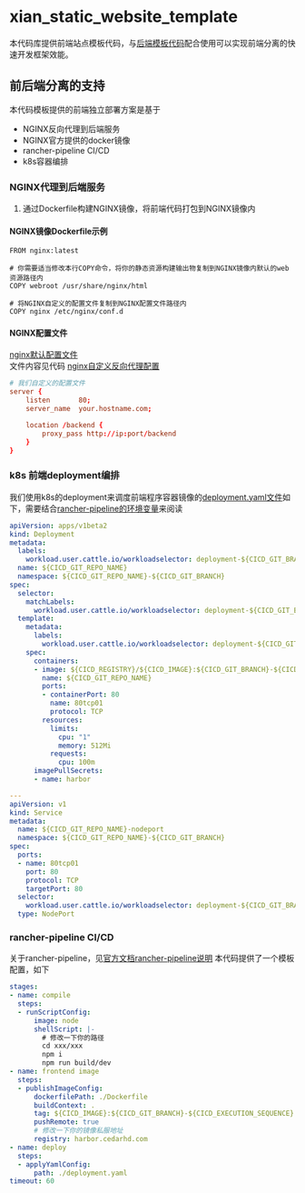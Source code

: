 # xian_static_website_template
本代码库提供前端站点模板代码，与[后端模板代码](https://github.com/happyyangyuan/xian_apiserver_allineone_template)配合使用可以实现前端分离的快速开发框架效能。

## 前后端分离的支持
本代码模板提供的前端独立部署方案是基于
- NGINX反向代理到后端服务
- NGINX官方提供的docker镜像
- rancher-pipeline CI/CD
- k8s容器编排

### NGINX代理到后端服务
1. 通过Dockerfile构建NGINX镜像，将前端代码打包到NGINX镜像内
#### NGINX镜像Dockerfile示例
```
FROM nginx:latest

# 你需要适当修改本行COPY命令，将你的静态资源构建输出物复制到NGINX镜像内默认的web资源路径内
COPY webroot /usr/share/nginx/html

# 将NGINX自定义的配置文件复制到NGINX配置文件路径内
COPY nginx /etc/nginx/conf.d
```
#### NGINX配置文件
[nginx默认配置文件](nginx/default.conf)  
文件内容见代码
[nginx自定义反向代理配置](nginx/custom.conf)
```nginx.conf
# 我们自定义的配置文件
server {
    listen       80;
    server_name  your.hostname.com;

    location /backend {
        proxy_pass http://ip:port/backend
    }
}
```

### k8s 前端deployment编排
我们使用k8s的deployment来调度前端程序容器镜像的[deployment.yaml文件](deployment.yaml)如下，需要结合[rancher-pipeline的环境变量](https://rancher.com/docs/rancher/v2.x/en/k8s-in-rancher/pipelines/#pipeline-variable-substitution-reference)来阅读
```yaml
apiVersion: apps/v1beta2
kind: Deployment
metadata:
  labels:
    workload.user.cattle.io/workloadselector: deployment-${CICD_GIT_BRANCH}-${CICD_GIT_REPO_NAME}
  name: ${CICD_GIT_REPO_NAME}
  namespace: ${CICD_GIT_REPO_NAME}-${CICD_GIT_BRANCH}
spec:
  selector:
    matchLabels:
      workload.user.cattle.io/workloadselector: deployment-${CICD_GIT_BRANCH}-${CICD_GIT_REPO_NAME}
  template:
    metadata:
      labels:
        workload.user.cattle.io/workloadselector: deployment-${CICD_GIT_BRANCH}-${CICD_GIT_REPO_NAME}
    spec:
      containers:
      - image: ${CICD_REGISTRY}/${CICD_IMAGE}:${CICD_GIT_BRANCH}-${CICD_EXECUTION_SEQUENCE}
        name: ${CICD_GIT_REPO_NAME}
        ports:
        - containerPort: 80
          name: 80tcp01
          protocol: TCP
        resources:
          limits:
            cpu: "1"
            memory: 512Mi
          requests:
            cpu: 100m
      imagePullSecrets:
      - name: harbor

---
apiVersion: v1
kind: Service
metadata:
  name: ${CICD_GIT_REPO_NAME}-nodeport
  namespace: ${CICD_GIT_REPO_NAME}-${CICD_GIT_BRANCH}
spec:
  ports:
  - name: 80tcp01
    port: 80
    protocol: TCP
    targetPort: 80
  selector:
    workload.user.cattle.io/workloadselector: deployment-${CICD_GIT_BRANCH}-${CICD_GIT_REPO_NAME}
  type: NodePort
```

### rancher-pipeline CI/CD
关于rancher-pipeline，见[官方文档rancher-pipeline说明](https://rancher.com/docs/rancher/v2.x/en/k8s-in-rancher/pipelines/)
本代码提供了一个模板配置，如下
```yaml
stages:
- name: compile
  steps:
  - runScriptConfig:
      image: node
      shellScript: |-
        # 修改一下你的路径
        cd xxx/xxx
        npm i
        npm run build/dev
- name: frontend image
  steps:
  - publishImageConfig:
      dockerfilePath: ./Dockerfile
      buildContext: .
      tag: ${CICD_IMAGE}:${CICD_GIT_BRANCH}-${CICD_EXECUTION_SEQUENCE}
      pushRemote: true
      # 修改一下你的镜像私服地址
      registry: harbor.cedarhd.com
- name: deploy
  steps:
  - applyYamlConfig:
      path: ./deployment.yaml
timeout: 60
```

